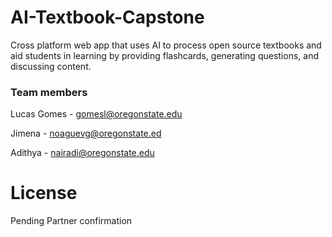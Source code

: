 # AI-Textbook-Capstone
Cross platform web app that uses AI to process open source textbooks and aid students in learning by providing flashcards, generating questions, and discussing content.

### Team members
Lucas Gomes - gomesl@oregonstate.edu

Jimena - noaguevg@oregonstate.ed

Adithya - nairadi@oregonstate.edu

# License
Pending Partner confirmation
